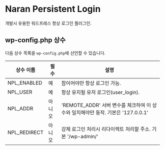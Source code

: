# Naran Persistent Login

개발시 유용한 워드프레스 항상 로그인 플러그인.


## wp-config.php 상수

다음 상수 목록을 `wp-config.php`에 선언할 수 있습니다.

| 상수 이름      | 필수   | 설명                                                                               |
|----------------|--------|------------------------------------------------------------------------------------|
| NPL_ENABLED    | 예     | 참이어야만 항상 로그인 가능.                                                       |
| NPL_USER       | 예     | 항상 유지될 유저 로그인(user_login).                                           |
| NPL_ADDR       | 아니오 | 'REMOTE_ADDR' 서버 변수를 체크하여 이 상수와 일치해야만 동작. 기본은 '127.0.0.1'   |
| NPL_REDIRECT   | 아니오 | 강제 로그인 처리시 리다이렉트 처리할 주소. 기본 '/wp-admin/'                       |
